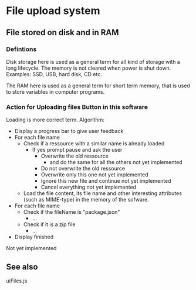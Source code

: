 # File upload system


## File stored on disk and in RAM


### Defintions


Disk storage here is used as a general term for all kind of storage with a long lifecycle. The memory is not cleared when power is shut down. Examples: SSD, USB, hard disk, CD etc.

The RAM here is used as a general term for short term memory, that is used to store variables in computer programs.


### Action for Uploading files Button in this software


Loading is more correct term. Algorithm:

 * Display a progress bar to give user feedback
 * For each file name
    * Check if a ressource with a similar name is already loaded
        * If yes prompt pause and ask the user
            * Overwrite the old ressource
                * and do the same for all the others not yet implemented
            * Do not overwrite the old ressource
            * Overwrite only this one not yet implemented
            * Ignore this new file and continue not yet implemented
            * Cancel everything not yet implemented
    * Load the file content, its file name and other interesting attributes (such as MIME-type) in the memory of the sofware.
 * For each file name
    * Check if the fileName is "package.json"
        * ...
    * Check if it is a zip file
        * ...
 * Display finished


Not yet implemented

## See also

uiFiles.js
